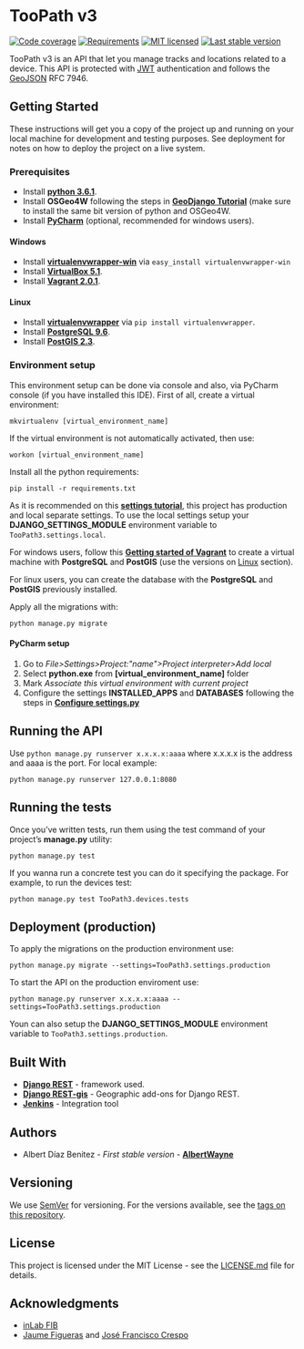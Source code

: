 # TooPath v3

[![Code coverage][shield-coverage]](#)
[![Requirements][shield-requirements]](#)
[![MIT licensed][shield-license]](#)
[![Last stable version][shield-version]](#)

[shield-coverage]: https://img.shields.io/badge/coverage-100%25-brightgreen.svg
[shield-license]: https://img.shields.io/badge/license-MIT-blue.svg
[shield-requirements]: https://img.shields.io/badge/requirements-up--to--date-brightgreen.svg
[shield-version]: https://img.shields.io/badge/last%20stable%20version-0.3.0-green.svg

TooPath v3 is an API that let you manage tracks and locations related to a device. This API is protected with [JWT](https://jwt.io/) authentication and follows the [GeoJSON](http://geojson.org/) RFC 7946.

## Getting Started

These instructions will get you a copy of the project up and running on your local machine for development and testing purposes. See deployment for notes on how to deploy the project on a live system.

### Prerequisites

* Install **[python 3.6.1](https://www.python.org/downloads/)**.
* Install **OSGeo4W** following the steps in **[GeoDjango Tutorial](https://docs.djangoproject.com/en/2.0/ref/contrib/gis/tutorial/)** (make sure to install the same bit version of python and OSGeo4W.
* Install **[PyCharm](https://www.jetbrains.com/pycharm/download/)** (optional, recommended for windows users).
 
#### Windows

* Install **[virtualenvwrapper-win](https://pypi.python.org/pypi/virtualenvwrapper-win)** via ```easy_install virtualenvwrapper-win```
* Install **[VirtualBox 5.1](https://www.virtualbox.org/wiki/Downloads)**.
* Install **[Vagrant 2.0.1](https://www.vagrantup.com/downloads.html)**.

#### Linux

* Install **[virtualenvwrapper](https://virtualenvwrapper.readthedocs.io/en/latest/)** via ```pip install virtualenvwrapper```.
* Install **[PostgreSQL 9.6](https://www.postgresql.org/download/)**.
* Install **[PostGIS 2.3](http://postgis.net/install/)**.

### Environment setup

This environment setup can be done via console and also, via PyCharm console (if you have installed this IDE).
First of all, create a virtual environment:

```
mkvirtualenv [virtual_environment_name]
```

If the virtual environment is not automatically activated, then use:

```
workon [virtual_environment_name]
```

Install all the python requirements:

```
pip install -r requirements.txt
```

As it is recommended on this **[settings tutorial](https://medium.com/@ayarshabeer/django-best-practice-settings-file-for-multiple-environments-6d71c6966ee2)**, this project has production and local separate settings. To use the local settings setup your **DJANGO_SETTINGS_MODULE** environment variable to ```TooPath3.settings.local```.

For windows users, follow this **[Getting started of Vagrant](https://www.vagrantup.com/intro/getting-started/index.html)** to create a virtual machine with **PostgreSQL** and **PostGIS** (use the versions on [Linux](#Linux) section).

For linux users, you can create the database with the **PostgreSQL** and **PostGIS** previously installed.

Apply all the migrations with:

```
python manage.py migrate
```

#### PyCharm setup

1. Go to  *File>Settings>Project:"name">Project interpreter>Add local*
2. Select **python.exe** from **[virtual_environment_name]** folder
3. Mark *Associate this virtual environment with current project*
4. Configure the settings **INSTALLED_APPS** and **DATABASES** following the steps in **[Configure settings.py](https://docs.djangoproject.com/en/1.11/ref/contrib/gis/tutorial/#configure-settings-py)**

## Running the API

Use ```python manage.py runserver x.x.x.x:aaaa``` where x.x.x.x is the address and aaaa is the port. For local example:

```
python manage.py runserver 127.0.0.1:8080 
```

## Running the tests

Once you’ve written tests, run them using the test command of your project’s **manage.py** utility:

```
python manage.py test
```

If you wanna run a concrete test you can do it specifying the package. For example, to run the devices test:

```
python manage.py test TooPath3.devices.tests
```

## Deployment (production)

To apply the migrations on the production environment use:

```
python manage.py migrate --settings=TooPath3.settings.production
```

To start the API on the production enviroment use:

```
python manage.py runserver x.x.x.x:aaaa --settings=TooPath3.settings.production
```

Youn can also setup the **DJANGO_SETTINGS_MODULE** environment variable to ```TooPath3.settings.production```.

## Built With

* **[Django REST](http://www.django-rest-framework.org/)** - framework used.
* **[Django REST-gis](https://github.com/djangonauts/django-rest-framework-gis)** - Geographic add-ons for Django REST.
* **[Jenkins](https://jenkins-ci.org/)** - Integration tool

## Authors

* Albert Díaz Benitez - *First stable version* - **[AlbertWayne](https://github.com/AlbertWayne)**

## Versioning

We use [SemVer](http://semver.org/) for versioning. For the versions available, see the [tags on this repository](https://github.com/AlbertWayne/TooPath/tags). 

## License

This project is licensed under the MIT License - see the [LICENSE.md](LICENSE.md) file for details.

## Acknowledgments

* [inLab FIB](https://github.com/inLabFIB)
* [Jaume Figueras](https://github.com/JaumeFigueras) and [José Francisco Crespo](https://github.com/josefran)
